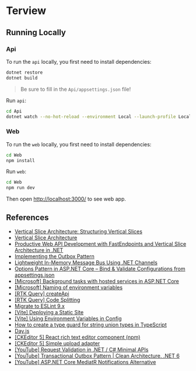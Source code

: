# Terview

## Running Locally

### Api

To run the `api` locally, you first need to install dependencies:

```sh
dotnet restore
dotnet build
```

> Be sure to fill in the `Api/appsettings.json` file!

Run `api`:

```sh
cd Api
dotnet watch --no-hot-reload --environment Local --launch-profile Local
```

### Web

To run the `web` locally, you first need to install dependencies:

```sh
cd Web
npm install
```

Run `web`:

```sh
cd Web
npm run dev
```

Then open [http://localhost:3000/](http://localhost:3000/) to see web app.

## References

- [Vertical Slice Architecture: Structuring Vertical Slices](https://www.milanjovanovic.tech/blog/vertical-slice-architecture-structuring-vertical-slices)
- [Vertical Slice Architecture](https://www.milanjovanovic.tech/blog/vertical-slice-architecture)
- [Productive Web API Development with FastEndpoints and Vertical Slice Architecture in .NET](https://antondevtips.com/blog/productive-web-api-development-with-fast-endpoints-and-vertical-slice-architecture-in-dotnet)
- [Implementing the Outbox Pattern](https://www.milanjovanovic.tech/blog/implementing-the-outbox-pattern)
- [Lightweight In-Memory Message Bus Using .NET Channels](https://www.milanjovanovic.tech/blog/lightweight-in-memory-message-bus-using-dotnet-channels)
- [Options Pattern in ASP.NET Core – Bind & Validate Configurations from appsettings.json](https://codewithmukesh.com/blog/options-pattern-in-aspnet-core/)
- [[Microsoft] Background tasks with hosted services in ASP.NET Core](https://learn.microsoft.com/en-us/aspnet/core/fundamentals/host/hosted-services?view=aspnetcore-8.0&tabs=visual-studio)
- [[Microsoft] Naming of environment variables](https://learn.microsoft.com/en-us/aspnet/core/fundamentals/configuration/?view=aspnetcore-8.0#naming-of-environment-variables)
- [[RTK Query] createApi](https://redux-toolkit.js.org/rtk-query/api/createApi)
- [[RTK Query] Code Splitting](https://redux-toolkit.js.org/rtk-query/usage/code-splitting)
- [Migrate to ESLint 9.x](https://medium.com/ekino-france/migrate-to-eslint-9-x-29727f790249)
- [[Vite] Deploying a Static Site](https://vite.dev/guide/static-deploy)
- [[Vite] Using Environment Variables in Config](https://vite.dev/config/#using-environment-variables-in-config)
- [How to create a type guard for string union types in TypeScript](https://www.qualdesk.com/blog/2021/type-guard-for-string-union-types-typescript/)
- [Day.js](https://day.js.org/docs/en/installation/installation)
- [[CKEditor 5] React rich text editor component (npm)](https://ckeditor.com/docs/ckeditor5/latest/getting-started/installation/self-hosted/react/react-default-npm.html)
- [[CKEditor 5] Simple upload adapter](https://ckeditor.com/docs/ckeditor5/latest/features/images/image-upload/simple-upload-adapter.html)
- [[YouTube] Request Validation in .NET / C# Minimal APIs](https://www.youtube.com/watch?v=1qJTVcR1VN8)
- [[YouTube] Transactional Outbox Pattern | Clean Architecture, .NET 6](https://www.youtube.com/watch?v=XALvnX7MPeo)
- [[YouTube] ASP.NET Core MediatR Notifications Alternative](https://www.youtube.com/watch?v=G8lnnaGhmFI)
